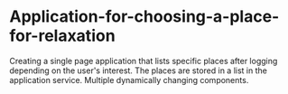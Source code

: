 # Application-for-choosing-a-place-for-relaxation
Creating a single page application that lists specific places after logging depending on the user's interest. The places are stored in a list in the application service. Multiple dynamically changing components.
